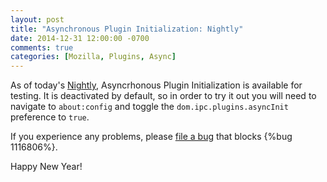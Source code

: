 ```yaml
---
layout: post
title: "Asynchronous Plugin Initialization: Nightly"
date: 2014-12-31 12:00:00 -0700
comments: true
categories: [Mozilla, Plugins, Async]
---
```

As of today's [Nightly](http://nightly.mozilla.org), Asyncrhonous Plugin 
Initialization is available for testing. It is deactivated by default, so in 
order to try it out you will need to navigate to `about:config` and toggle the 
`dom.ipc.plugins.asyncInit` preference to `true`.

If you experience any problems, please [file a bug](https://bugzilla.mozilla.org/enter_bug.cgi?product=Core&component=Plug-ins&blocked=1116806) that blocks {%bug 1116806%}.

Happy New Year!
